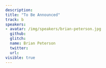 ```yaml
---
description:
title: "To Be Announced"
track: b
speakers:
- avatar: /img/speakers/brian-peterson.jpg
  github:
  glitch:
  name: Brian Peterson
  twitter:
  url:
visible: true
---
```


